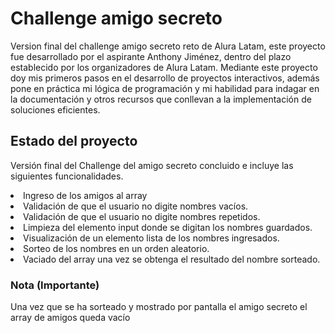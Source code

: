 # Challenge amigo secreto
Version final del challenge amigo secreto reto de Alura Latam, este proyecto fue desarrollado por el aspirante Anthony Jiménez, dentro del plazo establecido por los organizadores de Alura Latam. Mediante este proyecto doy mis primeros pasos en el desarrollo de proyectos interactivos, además pone en práctica mi lógica de programación y mi habilidad para indagar en la documentación y otros recursos que conllevan a la implementación de soluciones eficientes.
<h2>Estado del proyecto</h2>
<p>
    Versión final del Challenge del amigo secreto concluido e incluye las siguientes funcionalidades.
    <li>Ingreso de los amigos al array</li>
    <li>Validación de que el usuario no digite nombres vacíos.</li>
    <li>Validación de que el usuario no digite nombres repetidos.</li>
    <li>Limpieza del elemento input donde se digitan los nombres guardados.</li>
    <li>Visualización de un elemento lista de los nombres ingresados.</li>
    <li>Sorteo de los nombres en un orden aleatorio.</li>
    <li>Vaciado del array una vez se obtenga el resultado del nombre sorteado.</li>
<p>
<p>
<h3>Nota (Importante)</h3>
    Una vez que se ha sorteado y mostrado por pantalla el amigo secreto el array de amigos queda vacío
</p>
